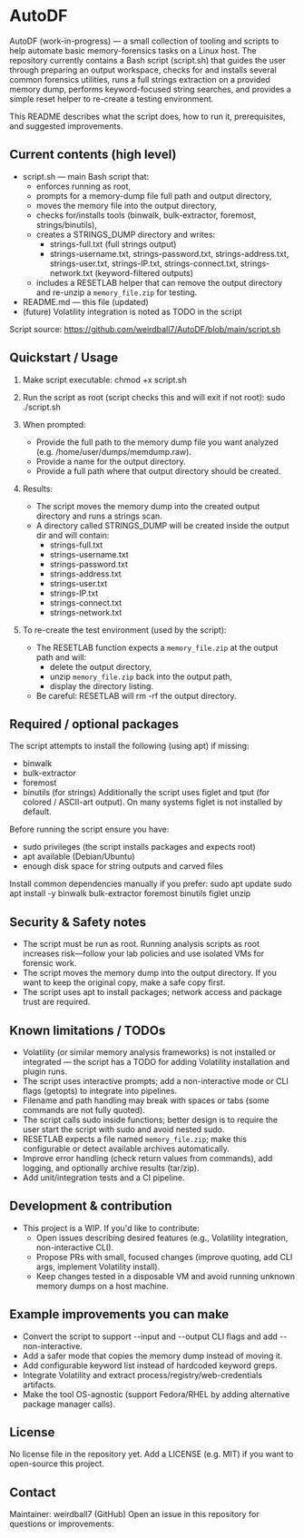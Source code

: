 # AutoDF

AutoDF (work-in-progress) — a small collection of tooling and scripts to help automate basic memory-forensics tasks on a Linux host. The repository currently contains a Bash script (script.sh) that guides the user through preparing an output workspace, checks for and installs several common forensics utilities, runs a full strings extraction on a provided memory dump, performs keyword-focused string searches, and provides a simple reset helper to re-create a testing environment.

This README describes what the script does, how to run it, prerequisites, and suggested improvements.

## Current contents (high level)
- script.sh — main Bash script that:
  - enforces running as root,
  - prompts for a memory-dump file full path and output directory,
  - moves the memory file into the output directory,
  - checks for/installs tools (binwalk, bulk-extractor, foremost, strings/binutils),
  - creates a STRINGS_DUMP directory and writes:
    - strings-full.txt (full strings output)
    - strings-username.txt, strings-password.txt, strings-address.txt, strings-user.txt, strings-IP.txt, strings-connect.txt, strings-network.txt (keyword-filtered outputs)
  - includes a RESETLAB helper that can remove the output directory and re-unzip a `memory_file.zip` for testing.
- README.md — this file (updated)
- (future) Volatility integration is noted as TODO in the script

Script source: https://github.com/weirdball7/AutoDF/blob/main/script.sh

## Quickstart / Usage

1. Make script executable:
   chmod +x script.sh

2. Run the script as root (script checks this and will exit if not root):
   sudo ./script.sh

3. When prompted:
   - Provide the full path to the memory dump file you want analyzed (e.g. /home/user/dumps/memdump.raw).
   - Provide a name for the output directory.
   - Provide a full path where that output directory should be created.

4. Results:
   - The script moves the memory dump into the created output directory and runs a strings scan.
   - A directory called STRINGS_DUMP will be created inside the output dir and will contain:
     - strings-full.txt
     - strings-username.txt
     - strings-password.txt
     - strings-address.txt
     - strings-user.txt
     - strings-IP.txt
     - strings-connect.txt
     - strings-network.txt

5. To re-create the test environment (used by the script):
   - The RESETLAB function expects a `memory_file.zip` at the output path and will:
     - delete the output directory,
     - unzip `memory_file.zip` back into the output path,
     - display the directory listing.
   - Be careful: RESETLAB will rm -rf the output directory.

## Required / optional packages
The script attempts to install the following (using apt) if missing:
- binwalk
- bulk-extractor
- foremost
- binutils (for strings)
Additionally the script uses figlet and tput (for colored / ASCII-art output). On many systems figlet is not installed by default.

Before running the script ensure you have:
- sudo privileges (the script installs packages and expects root)
- apt available (Debian/Ubuntu)
- enough disk space for string outputs and carved files

Install common dependencies manually if you prefer:
sudo apt update
sudo apt install -y binwalk bulk-extractor foremost binutils figlet unzip

## Security & Safety notes
- The script must be run as root. Running analysis scripts as root increases risk—follow your lab policies and use isolated VMs for forensic work.
- The script moves the memory dump into the output directory. If you want to keep the original copy, make a safe copy first.
- The script uses apt to install packages; network access and package trust are required.

## Known limitations / TODOs
- Volatility (or similar memory analysis frameworks) is not installed or integrated — the script has a TODO for adding Volatility installation and plugin runs.
- The script uses interactive prompts; add a non-interactive mode or CLI flags (getopts) to integrate into pipelines.
- Filename and path handling may break with spaces or tabs (some commands are not fully quoted).
- The script calls sudo inside functions; better design is to require the user start the script with sudo and avoid nested sudo.
- RESETLAB expects a file named `memory_file.zip`; make this configurable or detect available archives automatically.
- Improve error handling (check return values from commands), add logging, and optionally archive results (tar/zip).
- Add unit/integration tests and a CI pipeline.

## Development & contribution
- This project is a WIP. If you'd like to contribute:
  - Open issues describing desired features (e.g., Volatility integration, non-interactive CLI).
  - Propose PRs with small, focused changes (improve quoting, add CLI args, implement Volatility install).
  - Keep changes tested in a disposable VM and avoid running unknown memory dumps on a host machine.

## Example improvements you can make
- Convert the script to support --input and --output CLI flags and add --non-interactive.
- Add a safer mode that copies the memory dump instead of moving it.
- Add configurable keyword list instead of hardcoded keyword greps.
- Integrate Volatility and extract process/registry/web-credentials artifacts.
- Make the tool OS-agnostic (support Fedora/RHEL by adding alternative package manager calls).

## License
No license file in the repository yet. Add a LICENSE (e.g. MIT) if you want to open-source this project.

## Contact
Maintainer: weirdball7 (GitHub)
Open an issue in this repository for questions or improvements.
